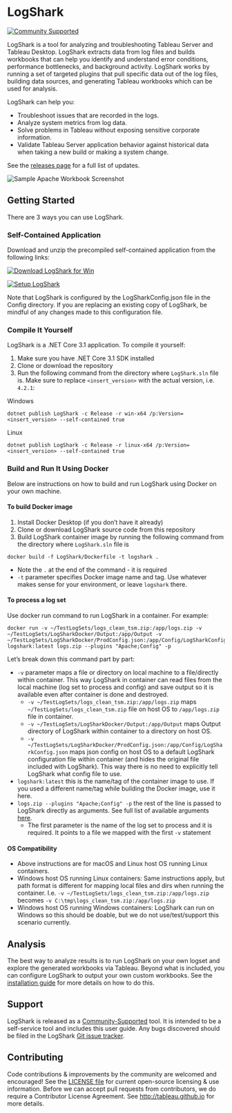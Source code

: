 # LogShark
[![Community Supported](https://img.shields.io/badge/Support%20Level-Community%20Supported-457387.svg)](https://www.tableau.com/support-levels-it-and-developer-tools)

LogShark is a tool for analyzing and troubleshooting Tableau Server and Tableau Desktop. LogShark extracts data from log files and builds workbooks that can help you identify and understand error conditions, performance bottlenecks, and background activity. LogShark works by running a set of targeted plugins that pull specific data out of the log files, building data sources, and generating Tableau workbooks which can be used for analysis.

LogShark can help you: 
  * Troubleshoot issues that are recorded in the logs. 
  * Analyze system metrics from log data. 
  * Solve problems in Tableau without exposing sensitive corporate information. 
  * Validate Tableau Server application behavior against historical data when taking a new build or making a system change.

See the [releases page](https://github.com/tableau/Logshark/releases/latest) for a full list of updates.
  
![Sample Apache Workbook Screenshot](/assets/screenshot.png)

## Getting Started

There are 3 ways you can use LogShark.

### Self-Contained Application

Download and unzip the precompiled self-contained application from the following links:

[![Download LogShark for Win](https://img.shields.io/badge/Download%20LogShark%20for%20Win-Version%204.2-blue.svg)](https://github.com/tableau/Logshark/releases/download/v4.2/LogShark.Win.4.2.zip)

[![Setup LogShark](https://img.shields.io/badge/Setup%20LogShark-Installation%20and%20User%20Guide-brightgreen.svg)](https://tableau.github.io/Logshark/)

Note that LogShark is configured by the LogSharkConfig.json file in the Config directory. If you are replacing an existing copy of LogShark, be mindful of any changes made to this configuration file.

### Compile It Yourself

LogShark is a .NET Core 3.1 application. To compile it yourself:
1. Make sure you have .NET Core 3.1 SDK installed 
2. Clone or download the repository
3. Run the following command from the directory where `LogShark.sln` file is. Make sure to replace `<insert_version>` with the actual version, i.e. `4.2.1`:

Windows
```
dotnet publish LogShark -c Release -r win-x64 /p:Version=<insert_version> --self-contained true 
```

Linux
```
dotnet publish LogShark -c Release -r linux-x64 /p:Version=<insert_version> --self-contained true 
```

### Build and Run It Using Docker

Below are instructions on how to build and run LogShark using Docker on your own machine.

#### To build Docker image

1. Install Docker Desktop (if you don’t have it already)
2. Clone or download LogShark source code from this repository
3. Build LogShark container image by running the following command from the directory where `LogShark.sln` file is

```
docker build -f LogShark/Dockerfile -t logshark .
```

* Note the `.` at the end of the command - it is required
* `-t` parameter specifies Docker image name and tag. Use whatever makes sense for your environment, or leave `logshark` there.

#### To process a log set

Use docker run command to run LogShark in a container. For example:

```
docker run -v ~/TestLogSets/logs_clean_tsm.zip:/app/logs.zip -v ~/TestLogSets/LogSharkDocker/Output:/app/Output -v ~/TestLogSets/LogSharkDocker/ProdConfig.json:/app/Config/LogSharkConfig.json logshark:latest logs.zip --plugins "Apache;Config" -p
```

Let’s break down this command part by part:

* `-v` parameter maps a file or directory on local machine to a file/directly within container. This way LogShark in container can read files from the local machine (log set to process and config) and save output so it is available even after container is done and destroyed.
    * `-v ~/TestLogSets/logs_clean_tsm.zip:/app/logs.zip`  maps `~/TestLogSets/logs_clean_tsm.zip` file on host OS to `/app/logs.zip` file in container.
    * `-v ~/TestLogSets/LogSharkDocker/Output:/app/Output` maps Output directory of LogShark within container to a directory on host OS.
    * `-v ~/TestLogSets/LogSharkDocker/ProdConfig.json:/app/Config/LogSharkConfig.json` maps json config on host OS to a default LogShark configuration file within container (and hides the original file included with LogShark). This way there is no need to explicitly tell LogShark what config file to use.
* `logshark:latest` this is the name/tag of the container image to use. If you used a different name/tag while building the Docker image, use it here.
* `logs.zip --plugins "Apache;Config" -p` the rest of the line is passed to LogShark directly as arguments. See full list of available arguments [here](https://tableau.github.io/Logshark/docs/logshark_cmds).
    * The first parameter is the name of the log set to process and it is required. It points to a file we mapped with the first `-v` statement

#### OS Compatibility

* Above instructions are for macOS and Linux host OS running Linux containers.
* Windows host OS running Linux containers: Same instructions apply, but path format is different for mapping local files and dirs when running the container. I.e. `-v ~/TestLogSets/logs_clean_tsm.zip:/app/logs.zip` becomes `-v C:\tmp\logs_clean_tsm.zip:/app/logs.zip`
* Windows host OS running Windows containers: LogShark can run on Windows so this should be doable, but we do not use/test/support this scenario currently.



## Analysis

The best way to analyze results is to run LogShark on your own logset and explore the generated workbooks via Tableau. Beyond what is included, you can configure LogShark to output your own custom workbooks. See the [installation guide](https://tableau.github.io/Logshark/) for more details on how to do this.


## Support

LogShark is released as a [Community-Supported](https://www.tableau.com/support/itsupport) tool. It is intended to be a self-service tool and includes this user guide. Any bugs discovered should be filed in the LogShark [Git issue tracker](https://github.com/tableau/Logshark/issues).

## Contributing

Code contributions & improvements by the community are welcomed and encouraged! See the [LICENSE file](https://github.com/tableau/Logshark/blob/master/LICENSE) for current open-source licensing & use information.  Before we can accept pull requests from contributors, we do require a Contributor License Agreement.  See http://tableau.github.io for more details.
